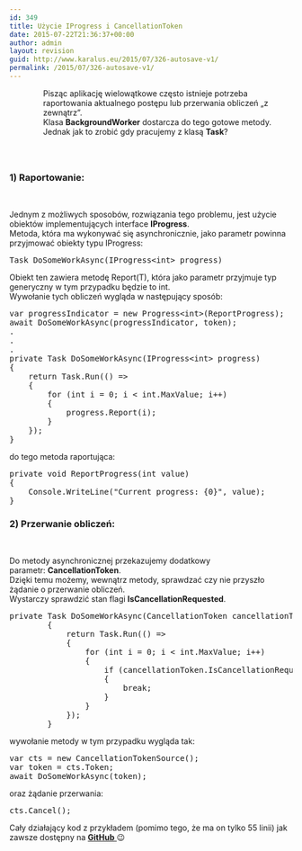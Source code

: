 ```yaml
---
id: 349
title: Użycie IProgress i CancellationToken
date: 2015-07-22T21:36:37+00:00
author: admin
layout: revision
guid: http://www.karalus.eu/2015/07/326-autosave-v1/
permalink: /2015/07/326-autosave-v1/
---
```

<p style="padding-left: 60px;">
  Pisząc aplikację wielowątkowe często istnieje potrzeba raportowania aktualnego postępu lub przerwania obliczeń &#8222;z zewnątrz&#8221;.<br /> Klasa <strong>BackgroundWorker</strong> dostarcza do tego gotowe metody. Jednak jak to zrobić gdy pracujemy z klasą <strong>Task</strong>?
</p>

<!--more-->

### 

&nbsp;

### 1) Raportowanie:

&nbsp;

Jednym z możliwych sposobów, rozwiązania tego problemu, jest użycie obiektów implementujących interface **IProgress<T>**.  
Metoda, która ma wykonywać się asynchronicznie, jako parametr powinna przyjmować obiekty typu IProgress<T>:

<pre class="brush: csharp; title: ; notranslate" title="">Task DoSomeWorkAsync(IProgress&lt;int&gt; progress)
</pre>

Obiekt ten zawiera metodę Report(T), która jako parametr przyjmuje typ generyczny w tym przypadku będzie to int.  
Wywołanie tych obliczeń wygląda w następujący sposób:

<pre class="brush: csharp; title: ; notranslate" title="">var progressIndicator = new Progress&lt;int&gt;(ReportProgress);
await DoSomeWorkAsync(progressIndicator, token);
.
.
.
private Task DoSomeWorkAsync(IProgress&lt;int&gt; progress)
{
    return Task.Run(() =&gt;
    {
        for (int i = 0; i &lt; int.MaxValue; i++)
        {
            progress.Report(i);
        }
    });
}
</pre>

do tego metoda raportująca:

<pre class="brush: csharp; title: ; notranslate" title="">private void ReportProgress(int value)
{
    Console.WriteLine(&quot;Current progress: {0}&quot;, value);
}
</pre>

### 2) Przerwanie obliczeń:

&nbsp;

Do metody asynchronicznej przekazujemy dodatkowy parametr: **CancellationToken**.  
Dzięki temu możemy, wewnątrz metody, sprawdzać czy nie przyszło żądanie o przerwanie obliczeń.  
Wystarczy sprawdzić stan flagi **IsCancellationRequested**.

<pre class="brush: csharp; title: ; notranslate" title="">private Task DoSomeWorkAsync(CancellationToken cancellationToken)
        {
            return Task.Run(() =&gt;
            {
                for (int i = 0; i &lt; int.MaxValue; i++)
                {
                    if (cancellationToken.IsCancellationRequested)
                    {
                        break;
                    }
                }
            });
        }
</pre>

wywołanie metody w tym przypadku wygląda tak:

<pre class="brush: csharp; title: ; notranslate" title="">var cts = new CancellationTokenSource();
var token = cts.Token;
await DoSomeWorkAsync(token);
</pre>

oraz żądanie przerwania:

<pre class="brush: csharp; title: ; notranslate" title="">cts.Cancel();
</pre>

Cały działający kod z przykładem (pomimo tego, że ma on tylko 55 linii) jak zawsze dostępny na <a href="https://github.com/RamzesBlog/IPorgressConsoleDemo" target="_blank"><strong>GitHub</strong> </a>😉